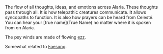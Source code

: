The flow of all thoughts, ideas, and emotions across Alaria. These thoughts pass through all. It is how telepathic creatures communicate. It allows syncopaths to function. It is also how prayers can be heard from Celesté. You can hear your [true name](True Name) no matter where it is spoken from on Alaria.

The psy winds are made of flowing [ezz](Ezz).

Somewhat related to [Faesong](Faesong).